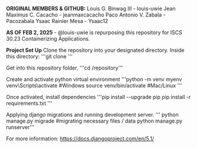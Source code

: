 __ORIGINAL MEMBERS & GITHUB:__
Louis G. Binwag III - louis-uwie 
Jean Maximus C. Cacacho - jeanmaxcacacho 
Paco Antonio V. Zabala - Pacozabala
Ysaac Rainier Mesa - Ysaac12

__AS OF FEB 2, 2025__ - @louis-uwie is repurposing this
repository for ISCS 30.23 Containerizing Applications.

__Project Set Up__
Clone the repository into your designated directory.
Inside this directory:
'''git clone <url>'''

Get into this repository folder.
'''cd /repository'''

Create and activate python virtual environment
'''python -m venv myenv
venv\Scripts\activate #Windows
source venv/bin/activate #Mac/Linux
'''

Once activated, install dependencies
'''pip install --upgrade pip
pip install -r requirements.txt
'''

Applying django migrations and running development server.
''' python manage.py migrade #migrating necessary files / data
python manage.py runserver'''

For more information: https://docs.djangoproject.com/en/5.1/


